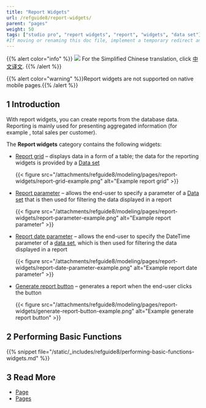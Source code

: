 ```yaml
---
title: "Report Widgets"
url: /refguide8/report-widgets/
parent: "pages"
weight: 50
tags: ["studio pro", "report widgets", "report", "widgets", "data set"]
#If moving or renaming this doc file, implement a temporary redirect and let the respective team know they should update the URL in the product. See Mapping to Products for more details.
---
```


{{% alert color="info" %}}
<img src="attachments/chinese-translation/china.png" style="display: inline-block; margin: 0" /> For the Simplified Chinese translation, click [中文译文](https://cdn.mendix.tencent-cloud.com/documentation/refguide8/report-widgets.pdf).
{{% /alert %}}

{{% alert color="warning" %}}Report widgets are not supported on native mobile pages.{{% /alert %}}

## 1 Introduction

With report widgets, you can create reports from the database data. Reporting is mainly used for presenting aggregated information (for example , total sales per customer). 

The **Report widgets** category contains the following widgets:

* [Report grid](/refguide8/report-grid/) – displays data in a form of a table; the data for the reporting widgets is provided by a [Data set](/refguide8/data-sets/)

    {{< figure src="/attachments/refguide8/modeling/pages/report-widgets/report-grid-example.png" alt="Example report grid" >}}

* [Report parameter](/refguide8/report-parameter/) – allows the end-user to specify a parameter of a [Data set](/refguide8/data-sets/) that is then used for filtering the data displayed in a report

    {{< figure src="/attachments/refguide8/modeling/pages/report-widgets/report-parameter-example.png" alt="Example report parameter" >}}

* [Report date parameter](/refguide8/report-date-parameter/) – allows the end-user to specify the DateTime parameter of a [data set](/refguide8/data-sets/), which is then used for filtering the data displayed in a report

    {{< figure src="/attachments/refguide8/modeling/pages/report-widgets/report-date-parameter-example.png" alt="Example report date parameter" >}}

* [Generate report button](/refguide8/report-button/) – generates a report when the end-user clicks the button

    {{< figure src="/attachments/refguide8/modeling/pages/report-widgets/generate-report-button-example.png" alt="Example generate report button" >}}


## 2 Performing Basic Functions

{{% snippet file="/static/_includes/refguide8/performing-basic-functions-widgets.md" %}}

## 3 Read More

* [Page](/refguide8/page/)
* [Pages](/refguide8/pages/)